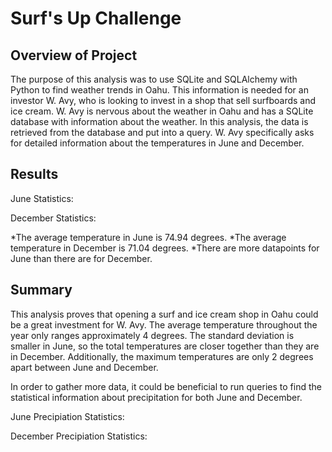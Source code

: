 # Surf's Up Challenge

## Overview of Project

The purpose of this analysis was to use SQLite and SQLAlchemy with Python to find weather trends in Oahu. This information is needed for an investor W. Avy, who is looking to invest in a shop that sell surfboards and ice cream. W. Avy is nervous about the weather in Oahu and has a SQLite database with information about the weather. In this analysis, the data is retrieved from the database and put into a query. W. Avy specifically asks for detailed information about the temperatures in June and December. 


## Results

June Statistics:

December Statistics:

*The average temperature in June is 74.94 degrees.
*The average temperature in December is 71.04 degrees.
*There are more datapoints for June than there are for December. 

## Summary

This analysis proves that opening a surf and ice cream shop in Oahu could be a great investment for W. Avy. The average temperature throughout the year only ranges approximately 4 degrees. The standard deviation is smaller in June, so the total temperatures are closer together than they are in December. Additionally, the maximum temperatures are only 2 degrees apart between June and December. 

In order to gather more data, it could be beneficial to run queries to find the statistical information about precipitation for both June and December. 

June Precipiation Statistics:

December Precipiation Statistics:

